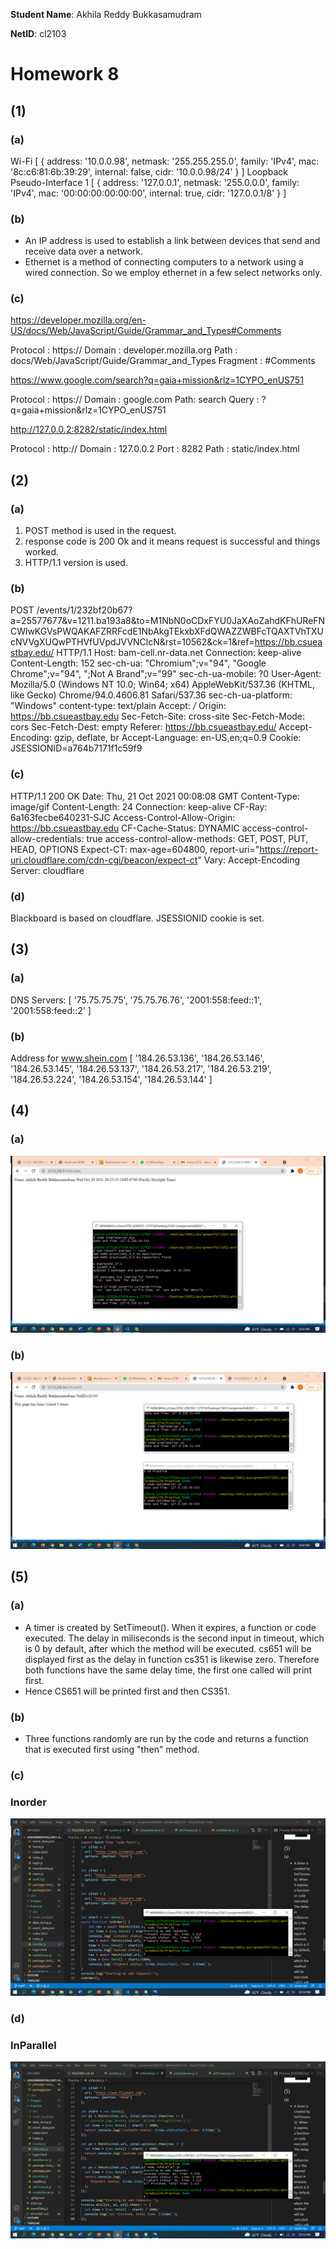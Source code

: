 **Student Name**:  Akhila Reddy Bukkasamudram

**NetID**: cl2103

# Homework 8
## (1)
### (a)
Wi-Fi
[
  {
    address: '10.0.0.98',
    netmask: '255.255.255.0',
    family: 'IPv4',
    mac: '8c:c6:81:6b:39:29',
    internal: false,
    cidr: '10.0.0.98/24'
  }
]
Loopback Pseudo-Interface 1
[
  {
    address: '127.0.0.1',
    netmask: '255.0.0.0',
    family: 'IPv4',
    mac: '00:00:00:00:00:00',
    internal: true,
    cidr: '127.0.0.1/8'
  }
]

### (b)
* An IP address is used to establish a link between devices that send and receive data over a network. 
* Ethernet is a method of connecting computers to a network using a wired connection. So we employ ethernet in a few select networks only.



### (c)
https://developer.mozilla.org/en-US/docs/Web/JavaScript/Guide/Grammar_and_Types#Comments

Protocol : https://
Domain : developer.mozilla.org
Path : docs/Web/JavaScript/Guide/Grammar_and_Types
Fragment : #Comments

https://www.google.com/search?q=gaia+mission&rlz=1CYPO_enUS751

Protocol : https://
Domain : google.com
Path: search
Query : ?q=gaia+mission&rlz=1CYPO_enUS751

http://127.0.0.2:8282/static/index.html

Protocol : http://
Domain : 127.0.0.2
Port : 8282
Path : static/index.html

## (2)
### (a)
1. POST method is used in the request.
2. response code is 200 Ok and it means request is successful and things worked.
3. HTTP/1.1 version is used.

### (b)
POST /events/1/232bf20b67?a=25577677&v=1211.ba193a8&to=M1NbN0oCDxFYU0JaXAoZahdKFhUReFNCWlwKGVsPWQAKAFZRRFcdE1NbAkgTEkxbXFdQWAZZWBFcTQAXTVhTXUcNVVgXUQwPTHVfUVpdJVVNClcN&rst=10562&ck=1&ref=https://bb.csueastbay.edu/ HTTP/1.1
Host: bam-cell.nr-data.net
Connection: keep-alive
Content-Length: 152
sec-ch-ua: "Chromium";v="94", "Google Chrome";v="94", ";Not A Brand";v="99"
sec-ch-ua-mobile: ?0
User-Agent: Mozilla/5.0 (Windows NT 10.0; Win64; x64) AppleWebKit/537.36 (KHTML, like Gecko) Chrome/94.0.4606.81 Safari/537.36
sec-ch-ua-platform: "Windows"
content-type: text/plain
Accept: */*
Origin: https://bb.csueastbay.edu
Sec-Fetch-Site: cross-site
Sec-Fetch-Mode: cors
Sec-Fetch-Dest: empty
Referer: https://bb.csueastbay.edu/
Accept-Encoding: gzip, deflate, br
Accept-Language: en-US,en;q=0.9
Cookie: JSESSIONID=a764b7171f1c59f9

### (c)
HTTP/1.1 200 OK
Date: Thu, 21 Oct 2021 00:08:08 GMT
Content-Type: image/gif
Content-Length: 24
Connection: keep-alive
CF-Ray: 6a163fecbe640231-SJC
Access-Control-Allow-Origin: https://bb.csueastbay.edu
CF-Cache-Status: DYNAMIC
access-control-allow-credentials: true
access-control-allow-methods: GET, POST, PUT, HEAD, OPTIONS
Expect-CT: max-age=604800, report-uri="https://report-uri.cloudflare.com/cdn-cgi/beacon/expect-ct"
Vary: Accept-Encoding
Server: cloudflare

### (d)
Blackboard is based on cloudflare.
JSESSIONID cookie is set.

## (3)

### (a)
DNS Servers:
[
  '75.75.75.75',
  '75.75.76.76',
  '2001:558:feed::1',
  '2001:558:feed::2'
]

### (b)
Address for www.shein.com
[
  '184.26.53.136',
  '184.26.53.146',
  '184.26.53.145',
  '184.26.53.137',
  '184.26.53.217',
  '184.26.53.219',
  '184.26.53.224',
  '184.26.53.154',
  '184.26.53.144'
]

## (4)

### (a)
![DateServer](images/image8_4a.png)

### (b)
![NetIdServer](images/image8_4b.png)

## (5)

### (a)
* A timer is created by SetTimeout(). When it expires, a function or code executed. The delay in miliseconds is the second input in timeout, which is 0 by default, after which the method will be executed. cs651 will be displayed first as the delay in function cs351 is likewise zero. Therefore both functions have the same delay time, the first one called will print first.
* Hence CS651 will be printed first and then CS351.

### (b)

* Three functions randomly are run by the code and returns a function that is executed first using "then" method.

### (c)

### Inorder
![inorder](images/image8_5c.png)

### (d)

### InParallel
![inparallel](images/image8_5d.png)



